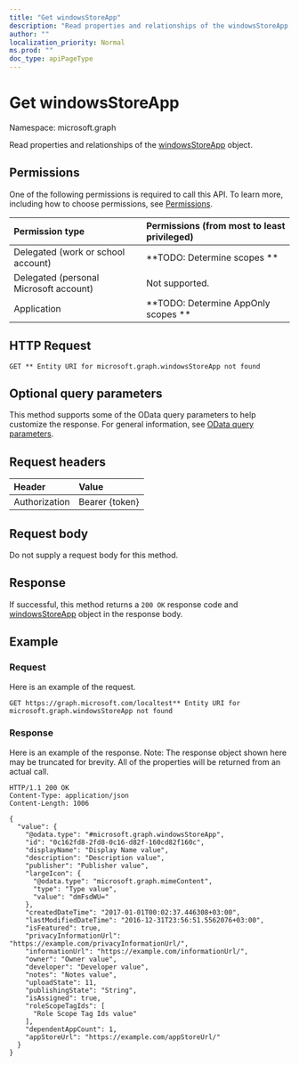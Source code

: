 ```yaml
---
title: "Get windowsStoreApp"
description: "Read properties and relationships of the windowsStoreApp object."
author: ""
localization_priority: Normal
ms.prod: ""
doc_type: apiPageType
---
```


# Get windowsStoreApp

Namespace: microsoft.graph

Read properties and relationships of the [windowsStoreApp](../resources/windowsstoreapp.md) object.

## Permissions
One of the following permissions is required to call this API. To learn more, including how to choose permissions, see [Permissions](/concepts/permissions-reference.md).

|Permission type|Permissions (from most to least privileged)|
|:---|:---|
|Delegated (work or school account)|**TODO: Determine scopes **|
|Delegated (personal Microsoft account)|Not supported.|
|Application|**TODO: Determine AppOnly scopes **|

## HTTP Request
<!-- {
  "blockType": "ignored"
}
-->
``` http
GET ** Entity URI for microsoft.graph.windowsStoreApp not found
```

## Optional query parameters
This method supports some of the OData query parameters to help customize the response. For general information, see [OData query parameters](/graph/query-parameters).

## Request headers
|Header|Value|
|:---|:---|
|Authorization|Bearer {token}|

## Request body
Do not supply a request body for this method.

## Response
If successful, this method returns a `200 OK` response code and [windowsStoreApp](../resources/windowsstoreapp.md) object in the response body.

## Example

### Request
Here is an example of the request.
<!-- {
  "blockType": "request",
  "name": "get_windowsstoreapp"
}
-->
``` http
GET https://graph.microsoft.com/localtest** Entity URI for microsoft.graph.windowsStoreApp not found
```

### Response
Here is an example of the response. Note: The response object shown here may be truncated for brevity. All of the properties will be returned from an actual call.
<!-- {
  "blockType": "response",
  "truncated": true,
  "@odata.type": "microsoft.graph.windowsStoreApp"
}
-->
``` http
HTTP/1.1 200 OK
Content-Type: application/json
Content-Length: 1006

{
  "value": {
    "@odata.type": "#microsoft.graph.windowsStoreApp",
    "id": "0c162fd8-2fd8-0c16-d82f-160cd82f160c",
    "displayName": "Display Name value",
    "description": "Description value",
    "publisher": "Publisher value",
    "largeIcon": {
      "@odata.type": "microsoft.graph.mimeContent",
      "type": "Type value",
      "value": "dmFsdWU="
    },
    "createdDateTime": "2017-01-01T00:02:37.446308+03:00",
    "lastModifiedDateTime": "2016-12-31T23:56:51.5562076+03:00",
    "isFeatured": true,
    "privacyInformationUrl": "https://example.com/privacyInformationUrl/",
    "informationUrl": "https://example.com/informationUrl/",
    "owner": "Owner value",
    "developer": "Developer value",
    "notes": "Notes value",
    "uploadState": 11,
    "publishingState": "String",
    "isAssigned": true,
    "roleScopeTagIds": [
      "Role Scope Tag Ids value"
    ],
    "dependentAppCount": 1,
    "appStoreUrl": "https://example.com/appStoreUrl/"
  }
}
```


